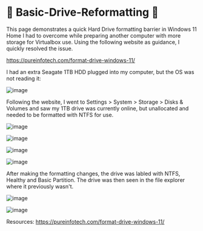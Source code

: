 # 🔨 Basic-Drive-Reformatting 🔨

This page demonstrates a quick Hard Drive formatting barrier in Windows 11 Home I had to overcome while preparing another computer with more storage for Virtualbox use. Using the following website as guidance, I quickly resolved the issue. 

https://pureinfotech.com/format-drive-windows-11/


I had an extra Seagate 1TB HDD plugged into my computer, but the OS was not reading it:

![image](https://github.com/gervguerrero/Basic-Drive-Reformatting-/assets/140366635/5e519fce-2aa0-44e1-af47-cd765533bf26)

Following the website, I went to Settings > System > Storage > Disks & Volumes and saw my 1TB drive was currently online, but unallocated and needed to be formatted with NTFS for use. 

![image](https://github.com/gervguerrero/Basic-Drive-Reformatting-/assets/140366635/ef7881d9-ae93-4057-a89b-1fb032ef096f)

![image](https://github.com/gervguerrero/Basic-Drive-Reformatting-/assets/140366635/d50f0030-b165-4a65-a8ec-704013f767c2)

![image](https://github.com/gervguerrero/Basic-Drive-Reformatting-/assets/140366635/33d54435-6a27-469f-a4ff-54107c436f2e)

![image](https://github.com/gervguerrero/Basic-Drive-Reformatting-/assets/140366635/f2f67583-6b8d-463e-b1c4-7ea8d103f2d5)

After making the formatting changes, the drive was labled with NTFS, Healthy and Basic Partition. The drive was then seen in the file explorer where it previously wasn't.

![image](https://github.com/gervguerrero/Basic-Drive-Reformatting-/assets/140366635/f2311f43-3805-4897-b955-10b7e2b8dcb7)

![image](https://github.com/gervguerrero/Basic-Drive-Reformatting-/assets/140366635/9065f815-0067-4ea0-bbc4-08fd816704f5)

Resources:
https://pureinfotech.com/format-drive-windows-11/
